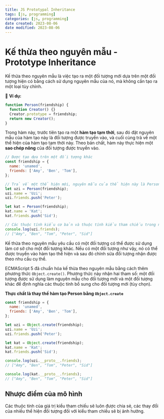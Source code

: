 ```yaml
---
title: JS Prototypal Inheritance
tags: [js, programming]
categories: [js, programming]
date created: 2023-08-06
date modified: 2023-08-06
---
```


# Kế thừa theo nguyên mẫu - Prototype Inheritance

Kế thừa theo nguyên mẫu là việc tạo ra một đối tượng mới dựa trên một đối tượng hiện có bằng cách sử dụng nguyên mẫu của nó, mà không cần tạo ra một loại tùy chỉnh.

🌰 **Ví dụ:**

```js
function Person(friendship) {
  function Creator() {}
  Creator.prototype = friendship;
  return new Creator();
}
```

Trong hàm này, trước tiên tạo ra một **hàm tạo tạm thời**, sau đó đặt nguyên mẫu của hàm tạo này là đối tượng được truyền vào, và cuối cùng trả về một thể hiện của hàm tạo tạm thời này. Theo bản chất, hàm này thực hiện một **sao chép nông** của đối tượng được truyền vào.

```js
// Được tạo dựa trên một đối tượng khác
const friendship = {
  name: 'unamed',
  friends: ['Amy', 'Ben', 'Tom'],
};

// Trả về một thể hiện mới, nguyên mẫu của thể hiện này là Person
let uzi = Person(friendship);
uzi.name = 'Uzi';
uzi.friends.push('Peter');

let kat = Person(friendship);
kat.name = 'Kat';
kat.friends.push('Sid');

// Các thuộc tính kiểu cơ bản và thuộc tính kiểu tham chiếu trong nguyên mẫu được chia sẻ bởi hai thể hiện
console.log(uzi.friends);
// ["Amy", "Ben", "Tom", "Peter", "Sid"]
```

Kế thừa theo nguyên mẫu yêu cầu có một đối tượng có thể được sử dụng làm cơ sở cho một đối tượng khác. Nếu có một đối tượng như vậy, nó có thể được truyền vào hàm tạo thể hiện và sau đó chỉnh sửa đối tượng nhận được theo nhu cầu cụ thể.

ECMAScript 5 đã chuẩn hóa kế thừa theo nguyên mẫu bằng cách thêm phương thức `Object.create()`. Phương thức này nhận hai tham số: một đối tượng được sử dụng làm nguyên mẫu cho đối tượng mới và một đối tượng khác để định nghĩa các thuộc tính bổ sung cho đối tượng mới (tùy chọn).

**Thực chất là thay thế hàm tạo Person bằng `Object.create`**

```js
const friendship = {
  name: 'unamed',
  friends: ['Amy', 'Ben', 'Tom'],
};

let uzi = Object.create(friendship);
uzi.name = 'Uzi';
uzi.friends.push('Peter');

let kat = Object.create(friendship);
kat.name = 'Kat';
kat.friends.push('Sid');

console.log(uzi.__proto__.friends);
// ["Amy", "Ben", "Tom", "Peter", "Sid"]

console.log(kat.__proto__.friends);
// ["Amy", "Ben", "Tom", "Peter", "Sid"]
```

## Nhược điểm của mô hình

Các thuộc tính của giá trị kiểu tham chiếu sẽ luôn được chia sẻ, các thay đổi của nhiều thể hiện đối tượng đối với kiểu tham chiếu sẽ bị ảnh hưởng.
